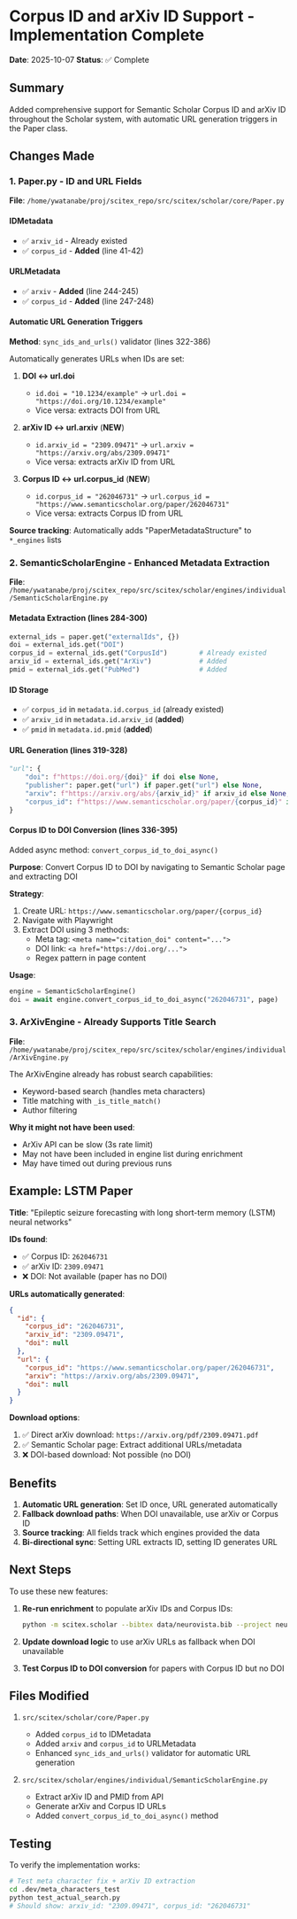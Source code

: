 # Corpus ID and arXiv ID Support - Implementation Complete

**Date**: 2025-10-07
**Status**: ✅ Complete

## Summary

Added comprehensive support for Semantic Scholar Corpus ID and arXiv ID throughout the Scholar system, with automatic URL generation triggers in the Paper class.

## Changes Made

### 1. Paper.py - ID and URL Fields

**File**: `/home/ywatanabe/proj/scitex_repo/src/scitex/scholar/core/Paper.py`

#### IDMetadata
- ✅ `arxiv_id` - Already existed
- ✅ `corpus_id` - **Added** (line 41-42)

#### URLMetadata
- ✅ `arxiv` - **Added** (line 244-245)
- ✅ `corpus_id` - **Added** (line 247-248)

#### Automatic URL Generation Triggers

**Method**: `sync_ids_and_urls()` validator (lines 322-386)

Automatically generates URLs when IDs are set:

1. **DOI ↔ url.doi**
   - `id.doi = "10.1234/example"` → `url.doi = "https://doi.org/10.1234/example"`
   - Vice versa: extracts DOI from URL

2. **arXiv ID ↔ url.arxiv** (**NEW**)
   - `id.arxiv_id = "2309.09471"` → `url.arxiv = "https://arxiv.org/abs/2309.09471"`
   - Vice versa: extracts arXiv ID from URL

3. **Corpus ID ↔ url.corpus_id** (**NEW**)
   - `id.corpus_id = "262046731"` → `url.corpus_id = "https://www.semanticscholar.org/paper/262046731"`
   - Vice versa: extracts Corpus ID from URL

**Source tracking**: Automatically adds "PaperMetadataStructure" to `*_engines` lists

### 2. SemanticScholarEngine - Enhanced Metadata Extraction

**File**: `/home/ywatanabe/proj/scitex_repo/src/scitex/scholar/engines/individual/SemanticScholarEngine.py`

#### Metadata Extraction (lines 284-300)
```python
external_ids = paper.get("externalIds", {})
doi = external_ids.get("DOI")
corpus_id = external_ids.get("CorpusId")        # Already existed
arxiv_id = external_ids.get("ArXiv")            # Added
pmid = external_ids.get("PubMed")               # Added
```

#### ID Storage
- ✅ `corpus_id` in `metadata.id.corpus_id` (already existed)
- ✅ `arxiv_id` in `metadata.id.arxiv_id` (**added**)
- ✅ `pmid` in `metadata.id.pmid` (**added**)

#### URL Generation (lines 319-328)
```python
"url": {
    "doi": f"https://doi.org/{doi}" if doi else None,
    "publisher": paper.get("url") if paper.get("url") else None,
    "arxiv": f"https://arxiv.org/abs/{arxiv_id}" if arxiv_id else None,  # Added
    "corpus_id": f"https://www.semanticscholar.org/paper/{corpus_id}" if corpus_id else None,  # Added
}
```

#### Corpus ID to DOI Conversion (lines 336-395)

Added async method: `convert_corpus_id_to_doi_async()`

**Purpose**: Convert Corpus ID to DOI by navigating to Semantic Scholar page and extracting DOI

**Strategy**:
1. Create URL: `https://www.semanticscholar.org/paper/{corpus_id}`
2. Navigate with Playwright
3. Extract DOI using 3 methods:
   - Meta tag: `<meta name="citation_doi" content="...">`
   - DOI link: `<a href="https://doi.org/...">`
   - Regex pattern in page content

**Usage**:
```python
engine = SemanticScholarEngine()
doi = await engine.convert_corpus_id_to_doi_async("262046731", page)
```

### 3. ArXivEngine - Already Supports Title Search

**File**: `/home/ywatanabe/proj/scitex_repo/src/scitex/scholar/engines/individual/ArXivEngine.py`

The ArXivEngine already has robust search capabilities:
- Keyword-based search (handles meta characters)
- Title matching with `_is_title_match()`
- Author filtering

**Why it might not have been used**:
- ArXiv API can be slow (3s rate limit)
- May not have been included in engine list during enrichment
- May have timed out during previous runs

## Example: LSTM Paper

**Title**: "Epileptic seizure forecasting with long short-term memory (LSTM) neural networks"

**IDs found**:
- ✅ Corpus ID: `262046731`
- ✅ arXiv ID: `2309.09471`
- ❌ DOI: Not available (paper has no DOI)

**URLs automatically generated**:
```json
{
  "id": {
    "corpus_id": "262046731",
    "arxiv_id": "2309.09471",
    "doi": null
  },
  "url": {
    "corpus_id": "https://www.semanticscholar.org/paper/262046731",
    "arxiv": "https://arxiv.org/abs/2309.09471",
    "doi": null
  }
}
```

**Download options**:
1. ✅ Direct arXiv download: `https://arxiv.org/pdf/2309.09471.pdf`
2. ✅ Semantic Scholar page: Extract additional URLs/metadata
3. ❌ DOI-based download: Not possible (no DOI)

## Benefits

1. **Automatic URL generation**: Set ID once, URL generated automatically
2. **Fallback download paths**: When DOI unavailable, use arXiv or Corpus ID
3. **Source tracking**: All fields track which engines provided the data
4. **Bi-directional sync**: Setting URL extracts ID, setting ID generates URL

## Next Steps

To use these new features:

1. **Re-run enrichment** to populate arXiv IDs and Corpus IDs:
   ```bash
   python -m scitex.scholar --bibtex data/neurovista.bib --project neurovista
   ```

2. **Update download logic** to use arXiv URLs as fallback when DOI unavailable

3. **Test Corpus ID to DOI conversion** for papers with Corpus ID but no DOI

## Files Modified

1. `src/scitex/scholar/core/Paper.py`
   - Added `corpus_id` to IDMetadata
   - Added `arxiv` and `corpus_id` to URLMetadata
   - Enhanced `sync_ids_and_urls()` validator for automatic URL generation

2. `src/scitex/scholar/engines/individual/SemanticScholarEngine.py`
   - Extract arXiv ID and PMID from API
   - Generate arXiv and Corpus ID URLs
   - Added `convert_corpus_id_to_doi_async()` method

## Testing

To verify the implementation works:

```bash
# Test meta character fix + arXiv ID extraction
cd .dev/meta_characters_test
python test_actual_search.py
# Should show: arxiv_id: "2309.09471", corpus_id: "262046731"
```
